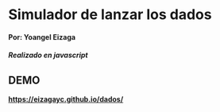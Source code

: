 # Simulador de lanzar los dados
#### Por: Yoangel Eizaga

##### Realizado en javascript

## DEMO 
**https://eizagayc.github.io/dados/**
